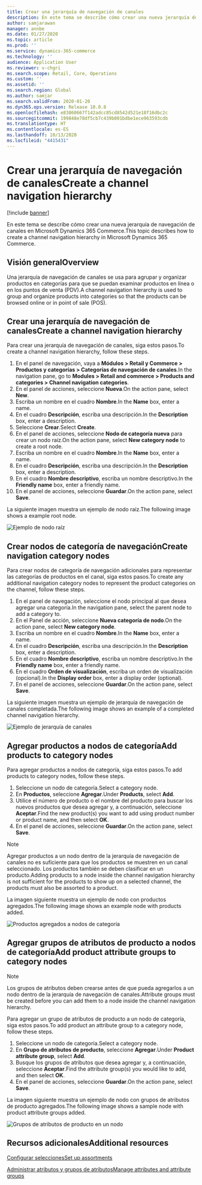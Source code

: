```yaml
---
title: Crear una jerarquía de navegación de canales
description: En este tema se describe cómo crear una nueva jerarquía de navegación de canales en Microsoft Dynamics 365 Commerce.
author: samjarawan
manager: annbe
ms.date: 01/27/2020
ms.topic: article
ms.prod: ''
ms.service: dynamics-365-commerce
ms.technology: ''
audience: Application User
ms.reviewer: v-chgri
ms.search.scope: Retail, Core, Operations
ms.custom: ''
ms.assetid: ''
ms.search.region: Global
ms.author: samjar
ms.search.validFrom: 2020-01-20
ms.dyn365.ops.version: Release 10.0.8
ms.openlocfilehash: e83860667f142adcc85cd8542d521e18f16dbc2c
ms.sourcegitcommit: 199848e78df5cb7c439b001bdbe1ece963593cdb
ms.translationtype: HT
ms.contentlocale: es-ES
ms.lasthandoff: 10/13/2020
ms.locfileid: "4415431"
---
```

# <a name="create-a-channel-navigation-hierarchy"></a><span data-ttu-id="49ea2-103">Crear una jerarquía de navegación de canales</span><span class="sxs-lookup"><span data-stu-id="49ea2-103">Create a channel navigation hierarchy</span></span>


[!include [banner](includes/banner.md)]

<span data-ttu-id="49ea2-104">En este tema se describe cómo crear una nueva jerarquía de navegación de canales en Microsoft Dynamics 365 Commerce.</span><span class="sxs-lookup"><span data-stu-id="49ea2-104">This topic describes how to create a channel navigation hierarchy in Microsoft Dynamics 365 Commerce.</span></span>

## <a name="overview"></a><span data-ttu-id="49ea2-105">Visión general</span><span class="sxs-lookup"><span data-stu-id="49ea2-105">Overview</span></span>

<span data-ttu-id="49ea2-106">Una jerarquía de navegación de canales se usa para agrupar y organizar productos en categorías para que se puedan examinar productos en línea o en los puntos de venta (PDV).</span><span class="sxs-lookup"><span data-stu-id="49ea2-106">A channel navigation hierarchy is used to group and organize products into categories so that the products can be browsed online or in point of sale (POS).</span></span>

## <a name="create-a-channel-navigation-hierarchy"></a><span data-ttu-id="49ea2-107">Crear una jerarquía de navegación de canales</span><span class="sxs-lookup"><span data-stu-id="49ea2-107">Create a channel navigation hierarchy</span></span>

<span data-ttu-id="49ea2-108">Para crear una jerarquía de navegación de canales, siga estos pasos.</span><span class="sxs-lookup"><span data-stu-id="49ea2-108">To create a channel navigation hierarchy, follow these steps.</span></span>

1. <span data-ttu-id="49ea2-109">En el panel de navegación, vaya a **Módulos \> Retail y Commerce \> Productos y categorías \> Categorías de navegación de canales**.</span><span class="sxs-lookup"><span data-stu-id="49ea2-109">In the navigation pane, go to **Modules \> Retail and commerce \> Products and categories \> Channel navigation categories**.</span></span>
1. <span data-ttu-id="49ea2-110">En el panel de acciones, seleccione **Nueva**.</span><span class="sxs-lookup"><span data-stu-id="49ea2-110">On the action pane, select **New**.</span></span>
1. <span data-ttu-id="49ea2-111">Escriba un nombre en el cuadro **Nombre**.</span><span class="sxs-lookup"><span data-stu-id="49ea2-111">In the **Name** box, enter a name.</span></span>
1. <span data-ttu-id="49ea2-112">En el cuadro **Descripción**, escriba una descripción.</span><span class="sxs-lookup"><span data-stu-id="49ea2-112">In the **Description** box, enter a description.</span></span>
1. <span data-ttu-id="49ea2-113">Seleccione **Crear**.</span><span class="sxs-lookup"><span data-stu-id="49ea2-113">Select **Create**.</span></span>
1. <span data-ttu-id="49ea2-114">En el panel de acciones, seleccione **Nodo de categoría nueva** para crear un nodo raíz.</span><span class="sxs-lookup"><span data-stu-id="49ea2-114">On the action pane, select **New category node** to create a root node.</span></span>
1. <span data-ttu-id="49ea2-115">Escriba un nombre en el cuadro **Nombre**.</span><span class="sxs-lookup"><span data-stu-id="49ea2-115">In the **Name** box, enter a name.</span></span>
1. <span data-ttu-id="49ea2-116">En el cuadro **Descripción**, escriba una descripción.</span><span class="sxs-lookup"><span data-stu-id="49ea2-116">In the **Description** box, enter a description.</span></span>
1. <span data-ttu-id="49ea2-117">En el cuadro **Nombre descriptivo**, escriba un nombre descriptivo.</span><span class="sxs-lookup"><span data-stu-id="49ea2-117">In the **Friendly name** box, enter a friendly name.</span></span>
1. <span data-ttu-id="49ea2-118">En el panel de acciones, seleccione **Guardar**.</span><span class="sxs-lookup"><span data-stu-id="49ea2-118">On the action pane, select **Save**.</span></span>

<span data-ttu-id="49ea2-119">La siguiente imagen muestra un ejemplo de nodo raíz.</span><span class="sxs-lookup"><span data-stu-id="49ea2-119">The following image shows a example root node.</span></span>

![Ejemplo de nodo raíz](media/create-channel-hierarchy-1.png)

## <a name="create-navigation-category-nodes"></a><span data-ttu-id="49ea2-121">Crear nodos de categoría de navegación</span><span class="sxs-lookup"><span data-stu-id="49ea2-121">Create navigation category nodes</span></span>

<span data-ttu-id="49ea2-122">Para crear nodos de categoría de navegación adicionales para representar las categorías de productos en el canal, siga estos pasos.</span><span class="sxs-lookup"><span data-stu-id="49ea2-122">To create any additional navigation category nodes to represent the product categories on the channel, follow these steps.</span></span>

1. <span data-ttu-id="49ea2-123">En el panel de navegación, seleccione el nodo principal al que desea agregar una categoría.</span><span class="sxs-lookup"><span data-stu-id="49ea2-123">In the navigation pane, select the parent node to add a category to.</span></span>
1. <span data-ttu-id="49ea2-124">En el Panel de acción, seleccione **Nueva categoría de nodo**.</span><span class="sxs-lookup"><span data-stu-id="49ea2-124">On the action pane, select **New category node**.</span></span>
1. <span data-ttu-id="49ea2-125">Escriba un nombre en el cuadro **Nombre**.</span><span class="sxs-lookup"><span data-stu-id="49ea2-125">In the **Name** box, enter a name.</span></span>
1. <span data-ttu-id="49ea2-126">En el cuadro **Descripción**, escriba una descripción.</span><span class="sxs-lookup"><span data-stu-id="49ea2-126">In the **Description** box, enter a description.</span></span>
1. <span data-ttu-id="49ea2-127">En el cuadro **Nombre descriptivo**, escriba un nombre descriptivo.</span><span class="sxs-lookup"><span data-stu-id="49ea2-127">In the **Friendly name** box, enter a friendly name.</span></span>
1. <span data-ttu-id="49ea2-128">En el cuadro **Orden de visualización**, escriba un orden de visualización (opcional).</span><span class="sxs-lookup"><span data-stu-id="49ea2-128">In the **Display order** box, enter a display order (optional).</span></span>
1. <span data-ttu-id="49ea2-129">En el panel de acciones, seleccione **Guardar**.</span><span class="sxs-lookup"><span data-stu-id="49ea2-129">On the action pane, select **Save**.</span></span>

<span data-ttu-id="49ea2-130">La siguiente imagen muestra un ejemplo de jerarquía de navegación de canales completada.</span><span class="sxs-lookup"><span data-stu-id="49ea2-130">The following image shows an example of a completed channel navigation hierarchy.</span></span>

![Ejemplo de jerarquía de canales](media/create-channel-hierarchy-2.png)

## <a name="add-products-to-category-nodes"></a><span data-ttu-id="49ea2-132">Agregar productos a nodos de categoría</span><span class="sxs-lookup"><span data-stu-id="49ea2-132">Add products to category nodes</span></span>

<span data-ttu-id="49ea2-133">Para agregar productos a nodos de categoría, siga estos pasos.</span><span class="sxs-lookup"><span data-stu-id="49ea2-133">To add products to category nodes, follow these steps.</span></span>

1. <span data-ttu-id="49ea2-134">Seleccione un nodo de categoría.</span><span class="sxs-lookup"><span data-stu-id="49ea2-134">Select a category node.</span></span>
1. <span data-ttu-id="49ea2-135">En **Productos**, seleccione **Agregar**.</span><span class="sxs-lookup"><span data-stu-id="49ea2-135">Under **Products**, select **Add**.</span></span>
1. <span data-ttu-id="49ea2-136">Utilice el número de producto o el nombre del producto para buscar los nuevos productos que desea agregar y, a continuación, seleccione **Aceptar**.</span><span class="sxs-lookup"><span data-stu-id="49ea2-136">Find the new product(s) you want to add using product number or product name, and then select **OK**.</span></span>
1. <span data-ttu-id="49ea2-137">En el panel de acciones, seleccione **Guardar**.</span><span class="sxs-lookup"><span data-stu-id="49ea2-137">On the action pane, select **Save**.</span></span>

> [!NOTE]
> <span data-ttu-id="49ea2-138">Agregar productos a un nodo dentro de la jerarquía de navegación de canales no es suficiente para que los productos se muestren en un canal seleccionado. Los productos también se deben clasificar en un producto.</span><span class="sxs-lookup"><span data-stu-id="49ea2-138">Adding products to a node inside the channel navigation hierarchy is not sufficient for the products to show up on a selected channel, the products must also be assorted to a product.</span></span>

<span data-ttu-id="49ea2-139">La imagen siguiente muestra un ejemplo de nodo con productos agregados.</span><span class="sxs-lookup"><span data-stu-id="49ea2-139">The following image shows an example node with products added.</span></span>

![Productos agregados a nodos de categoría](media/create-channel-hierarchy-3.png)

## <a name="add-product-attribute-groups-to-category-nodes"></a><span data-ttu-id="49ea2-141">Agregar grupos de atributos de producto a nodos de categoría</span><span class="sxs-lookup"><span data-stu-id="49ea2-141">Add product attribute groups to category nodes</span></span>

> [!NOTE]
> <span data-ttu-id="49ea2-142">Los grupos de atributos deben crearse antes de que pueda agregarlos a un nodo dentro de la jerarquía de navegación de canales.</span><span class="sxs-lookup"><span data-stu-id="49ea2-142">Attribute groups must be created before you can add them to a node inside the channel navigation hierarchy.</span></span>

<span data-ttu-id="49ea2-143">Para agregar un grupo de atributos de producto a un nodo de categoría, siga estos pasos.</span><span class="sxs-lookup"><span data-stu-id="49ea2-143">To add product an attribute group to a category node, follow these steps.</span></span>

1. <span data-ttu-id="49ea2-144">Seleccione un nodo de categoría.</span><span class="sxs-lookup"><span data-stu-id="49ea2-144">Select a category node.</span></span>
1. <span data-ttu-id="49ea2-145">En **Grupo de atributos de producto**, seleccione **Agregar**.</span><span class="sxs-lookup"><span data-stu-id="49ea2-145">Under **Product attribute group**, select **Add**.</span></span>
1. <span data-ttu-id="49ea2-146">Busque los grupos de atributos que desea agregar y, a continuación, seleccione **Aceptar**.</span><span class="sxs-lookup"><span data-stu-id="49ea2-146">Find the attribute group(s) you would like to add, and then select **OK**.</span></span>
1. <span data-ttu-id="49ea2-147">En el panel de acciones, seleccione **Guardar**.</span><span class="sxs-lookup"><span data-stu-id="49ea2-147">On the action pane, select **Save**.</span></span>

<span data-ttu-id="49ea2-148">La imagen siguiente muestra un ejemplo de nodo con grupos de atributos de producto agregados.</span><span class="sxs-lookup"><span data-stu-id="49ea2-148">The following image shows a sample node with product attribute groups added.</span></span>

![Grupos de atributos de producto en un nodo](media/create-channel-hierarchy-4.png)

## <a name="additional-resources"></a><span data-ttu-id="49ea2-150">Recursos adicionales</span><span class="sxs-lookup"><span data-stu-id="49ea2-150">Additional resources</span></span>

[<span data-ttu-id="49ea2-151">Configurar selecciones</span><span class="sxs-lookup"><span data-stu-id="49ea2-151">Set up assortments</span></span>](set-up-assortments.md)

[<span data-ttu-id="49ea2-152">Administrar atributos y grupos de atributos</span><span class="sxs-lookup"><span data-stu-id="49ea2-152">Manage attributes and attribute groups</span></span>](attribute-attributegroups-lifecycle.md)
